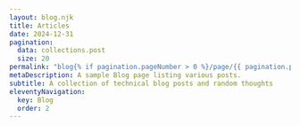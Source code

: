 ```yaml
---
layout: blog.njk
title: Articles
date: 2024-12-31
pagination:
  data: collections.post
  size: 20
permalink: "blog{% if pagination.pageNumber > 0 %}/page/{{ pagination.pageNumber }}{% endif %}/index.html"
metaDescription: A sample Blog page listing various posts.
subtitle: A collection of technical blog posts and random thoughts
eleventyNavigation:
  key: Blog
  order: 2
---
```

